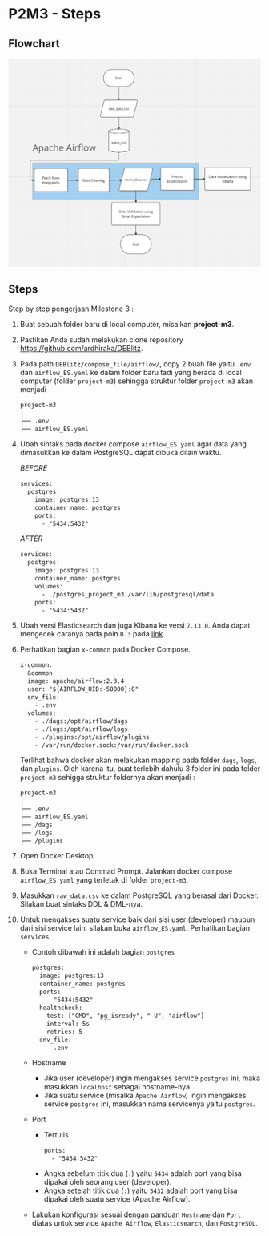 # P2M3 - Steps

## Flowchart

![plot](flowchart.png)

## Steps
Step by step pengerjaan Milestone 3 : 

1. Buat sebuah folder baru di local computer, misalkan **project-m3**.

2. Pastikan Anda sudah melakukan clone repository https://github.com/ardhiraka/DEBlitz.

3. Pada path `DEBlitz/compose_file/airflow/`, copy 2 buah file yaitu `.env` dan `airflow_ES.yaml` ke dalam folder baru tadi yang berada di local computer (folder `project-m3`) sehingga struktur folder `project-m3` akan menjadi
   ```
   project-m3
   |
   ├── .env
   ├── airflow_ES.yaml
   ```

4. Ubah sintaks pada docker compose `airflow_ES.yaml` agar data yang dimasukkan ke dalam PostgreSQL dapat dibuka dilain waktu.
  
   *BEFORE*
   ```
   services: 
     postgres:
       image: postgres:13
       container_name: postgres
       ports:
         - "5434:5432"
   ```

   *AFTER*
   ```
   services: 
     postgres:
       image: postgres:13
       container_name: postgres
       volumes:
         - ./postgres_project_m3:/var/lib/postgresql/data
       ports:
         - "5434:5432"
   ```
5. Ubah versi Elasticsearch dan juga Kibana ke versi `7.13.0`. Anda dapat mengecek caranya pada poin `B.3` pada [link](https://github.com/danupurnomo/lecture-notes/blob/main/elastic-kibana-notes.md).

6. Perhatikan bagian `x-common` pada Docker Compose.
   ```
   x-common:
     &common
     image: apache/airflow:2.3.4
     user: "${AIRFLOW_UID:-50000}:0"
     env_file: 
       - .env
     volumes:
       - ./dags:/opt/airflow/dags
       - ./logs:/opt/airflow/logs
       - ./plugins:/opt/airflow/plugins
       - /var/run/docker.sock:/var/run/docker.sock
   ```

   Terlihat bahwa docker akan melakukan mapping pada folder `dags`, `logs`, dan `plugins`. Oleh karena itu, buat terlebih dahulu 3 folder ini pada folder `project-m3` sehigga struktur foldernya akan menjadi : 

   ```
   project-m3
   |
   ├── .env
   ├── airflow_ES.yaml
   ├── /dags
   ├── /logs
   ├── /plugins
   ```

7. Open Docker Desktop.

8. Buka Terminal atau Commad Prompt. Jalankan docker compose `airflow_ES.yaml` yang terletak di folder `project-m3`.

9. Masukkan `raw_data.csv` ke dalam PostgreSQL yang berasal dari Docker. Silakan buat sintaks DDL & DML-nya.

10. Untuk mengakses suatu service baik dari sisi user (developer) maupun dari sisi service lain, silakan buka `airflow_ES.yaml`. Perhatikan bagian `services`
    * Contoh dibawah ini adalah bagian `postgres`
      ```
      postgres:
        image: postgres:13
        container_name: postgres
        ports:
          - "5434:5432"
        healthcheck:
          test: ["CMD", "pg_isready", "-U", "airflow"]
          interval: 5s
          retries: 5
        env_file:
          - .env
      ```

    * Hostname
      - Jika user (developer) ingin mengakses service `postgres` ini, maka masukkan `localhost` sebagai hostname-nya.
      - Jika suatu service (misalka `Apache Airflow`) ingin mengakses service `postgres` ini, masukkan nama servicenya yaitu `postgres`.

    * Port
      - Tertulis 
        ```
        ports:
          - "5434:5432"
        ```
      - Angka sebelum titik dua (`:`) yaitu `5434` adalah port yang bisa dipakai oleh seorang user (developer).
      - Angka setelah titik dua (`:`) yaitu `5432` adalah port yang bisa dipakai oleh suatu service (Apache Airflow).

    * Lakukan konfigurasi sesuai dengan panduan `Hostname` dan `Port` diatas untuk service `Apache Airflow`, `Elasticsearch`, dan `PostgreSQL`.
